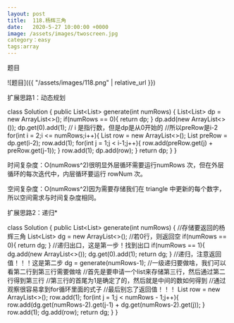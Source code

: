 ```yaml
---
layout: post
title:  118.杨辉三角
date:   2020-5-27 10:00:00 +0000
image: /assets/images/twoscreen.jpg
category：easy
tags:array
---
```

题目

![题目]({{ "/assets/images/118.png" | relative_url }})

扩展思路1：动态规划

class Solution {
    public List<List<Integer>> generate(int numRows) {
         List<List<Integer>> dp = new ArrayList<>();
        if(numRows == 0){
            return dp;
        }
        dp.add(new ArrayList<>());
        dp.get(0).add(1);
        // i 是指行数，但是dp是从0开始的
        //所以preRow是i-2
        for(int i = 2;i <= numRows;i++){
            List<Integer> row = new ArrayList<>();
            List<Integer> preRow = dp.get(i-2);
            row.add(1);
            for(int j = 1;j < i-1;j++){
                row.add(preRow.get(j) + preRow.get(j-1));
            }
            row.add(1);
            dp.add(row);
        }
        return dp;
    }
}

时间复杂度：O(numRows^2)很明显外层循环需要运行numRows 次，但在外层循环的每次迭代中，内层循环要运行 rowNum 次。

空间复杂度：O(numRows^2)因为需要存储我们在 triangle 中更新的每个数字，所以空间需求与时间复杂度相同。

扩展思路2：递归*

class Solution {
    public List<List<Integer>> generate(int numRows) {
    		//存储要返回的杨辉三角
        List<List<Integer>> dg = new ArrayList<>();
        //若0行，则返回空
        if(numRows == 0){
            return dg;
        }
        //递归出口，这是第一步！找到出口
        if(numRows == 1){
            dg.add(new ArrayList<>());
            dg.get(0).add(1);
            return dg;
        }
        //递归，注意返回值！！！这是第二步
        dg = generate(numRows-1);
        //一级递归要做啥，我们可以看第二行到第三行需要做啥
        //首先是要申请一个list来存储第三行，然后通过第二行得到第三行
        //第三行的首尾为1是确定了的，然后就是中间的数如何得到
        //通过观察很容易拿到for循环里面的式子
        //最后别忘了返回值！！！
        List<Integer> row = new ArrayList<>();
        row.add(1);
        for(int j = 1;j < numRows - 1;j++){
            row.add(dg.get(numRows-2).get(j-1) + dg.get(numRows-2).get(j));
        }
        row.add(1);
        dg.add(row);
        return dg;
    }
}



